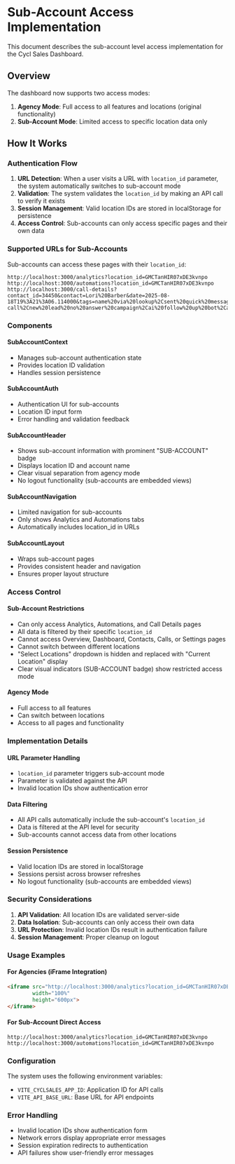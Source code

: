 # Sub-Account Access Implementation

This document describes the sub-account level access implementation for the Cycl Sales Dashboard.

## Overview

The dashboard now supports two access modes:
1. **Agency Mode**: Full access to all features and locations (original functionality)
2. **Sub-Account Mode**: Limited access to specific location data only

## How It Works

### Authentication Flow

1. **URL Detection**: When a user visits a URL with `location_id` parameter, the system automatically switches to sub-account mode
2. **Validation**: The system validates the `location_id` by making an API call to verify it exists
3. **Session Management**: Valid location IDs are stored in localStorage for persistence
4. **Access Control**: Sub-accounts can only access specific pages and their own data

### Supported URLs for Sub-Accounts

Sub-accounts can access these pages with their `location_id`:

```
http://localhost:3000/analytics?location_id=GMCTanHIR07xDE3kvnpo
http://localhost:3000/automations?location_id=GMCTanHIR07xDE3kvnpo
http://localhost:3000/call-details?contact_id=34450&contact=Lori%20Barber&date=2025-08-18T19%3A21%3A06.114000&tags=name%20via%20lookup%2Csent%20quick%20message%2Cunqualified%2Cgoogle-call%2Cnew%20lead%20no%20answer%20campaign%2Cai%20follow%20up%20bot%2Cai%20off
```

### Components

#### SubAccountContext
- Manages sub-account authentication state
- Provides location ID validation
- Handles session persistence

#### SubAccountAuth
- Authentication UI for sub-accounts
- Location ID input form
- Error handling and validation feedback

#### SubAccountHeader
- Shows sub-account information with prominent "SUB-ACCOUNT" badge
- Displays location ID and account name
- Clear visual separation from agency mode
- No logout functionality (sub-accounts are embedded views)

#### SubAccountNavigation
- Limited navigation for sub-accounts
- Only shows Analytics and Automations tabs
- Automatically includes location_id in URLs

#### SubAccountLayout
- Wraps sub-account pages
- Provides consistent header and navigation
- Ensures proper layout structure

### Access Control

#### Sub-Account Restrictions
- Can only access Analytics, Automations, and Call Details pages
- All data is filtered by their specific `location_id`
- Cannot access Overview, Dashboard, Contacts, Calls, or Settings pages
- Cannot switch between different locations
- "Select Locations" dropdown is hidden and replaced with "Current Location" display
- Clear visual indicators (SUB-ACCOUNT badge) show restricted access mode

#### Agency Mode
- Full access to all features
- Can switch between locations
- Access to all pages and functionality

### Implementation Details

#### URL Parameter Handling
- `location_id` parameter triggers sub-account mode
- Parameter is validated against the API
- Invalid location IDs show authentication error

#### Data Filtering
- All API calls automatically include the sub-account's `location_id`
- Data is filtered at the API level for security
- Sub-accounts cannot access data from other locations

#### Session Persistence
- Valid location IDs are stored in localStorage
- Sessions persist across browser refreshes
- No logout functionality (sub-accounts are embedded views)

### Security Considerations

1. **API Validation**: All location IDs are validated server-side
2. **Data Isolation**: Sub-accounts can only access their own data
3. **URL Protection**: Invalid location IDs result in authentication failure
4. **Session Management**: Proper cleanup on logout

### Usage Examples

#### For Agencies (iFrame Integration)
```html
<iframe src="http://localhost:3000/analytics?location_id=GMCTanHIR07xDE3kvnpo" 
        width="100%" 
        height="600px">
</iframe>
```

#### For Sub-Account Direct Access
```
http://localhost:3000/analytics?location_id=GMCTanHIR07xDE3kvnpo
http://localhost:3000/automations?location_id=GMCTanHIR07xDE3kvnpo
```

### Configuration

The system uses the following environment variables:
- `VITE_CYCLSALES_APP_ID`: Application ID for API calls
- `VITE_API_BASE_URL`: Base URL for API endpoints

### Error Handling

- Invalid location IDs show authentication form
- Network errors display appropriate error messages
- Session expiration redirects to authentication
- API failures show user-friendly error messages
